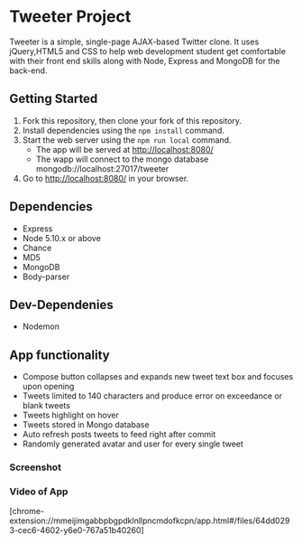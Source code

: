 # Tweeter Project

Tweeter is a simple, single-page AJAX-based Twitter clone. It uses jQuery,HTML5 and CSS to help web development student get comfortable with their front end skills along with Node, Express and MongoDB for the back-end.

## Getting Started

1. Fork this repository, then clone your fork of this repository.
2. Install dependencies using the `npm install` command.
3. Start the web server using the `npm run local` command. 
    - The app will be served at <http://localhost:8080/>
    - The wapp will connect to the mongo database mongodb://localhost:27017/tweeter
4. Go to <http://localhost:8080/> in your browser.

## Dependencies

- Express
- Node 5.10.x or above
- Chance
- MD5
- MongoDB
- Body-parser

## Dev-Dependenies

- Nodemon

## App functionality
- Compose button collapses and expands new tweet text box and focuses upon opening
- Tweets limited to 140 characters and produce error on exceedance or blank tweets
- Tweets highlight on hover
- Tweets stored in Mongo database
- Auto refresh posts tweets to feed right after commit
- Randomly generated avatar and user for every single tweet
### Screenshot

### Video of App
[chrome-extension://mmeijimgabbpbgpdklnllpncmdofkcpn/app.html#/files/64dd0293-cec6-4602-y6e0-767a51b40260]